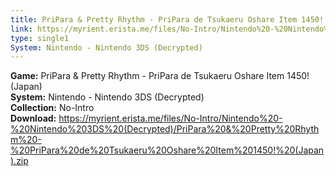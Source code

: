 ```yaml
---
title: PriPara & Pretty Rhythm - PriPara de Tsukaeru Oshare Item 1450! (Japan)
link: https://myrient.erista.me/files/No-Intro/Nintendo%20-%20Nintendo%203DS%20(Decrypted)/PriPara%20&%20Pretty%20Rhythm%20-%20PriPara%20de%20Tsukaeru%20Oshare%20Item%201450!%20(Japan).zip
type: single1
System: Nintendo - Nintendo 3DS (Decrypted)
---
```

<b>Game:</b> PriPara & Pretty Rhythm - PriPara de Tsukaeru Oshare Item 1450! (Japan)<br>
<b>System:</b> Nintendo - Nintendo 3DS (Decrypted)<br>
<b>Collection:</b> No-Intro<br>
<b>Download:</b> https://myrient.erista.me/files/No-Intro/Nintendo%20-%20Nintendo%203DS%20(Decrypted)/PriPara%20&%20Pretty%20Rhythm%20-%20PriPara%20de%20Tsukaeru%20Oshare%20Item%201450!%20(Japan).zip